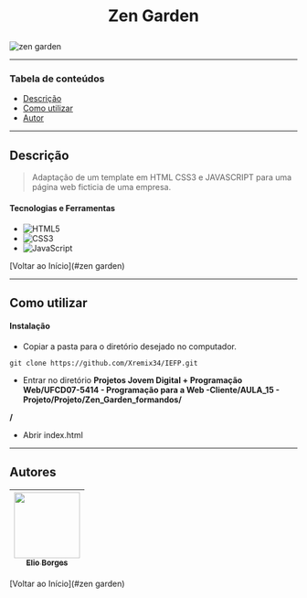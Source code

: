 # <p align="center">Zen Garden</p>

![zen garden](https://user-images.githubusercontent.com/92939227/227223679-83486396-8fa2-4168-80b9-2f1da7c91043.png)

---

### Tabela de conteúdos

- [Descrição](#descrição)
- [Como utilizar](#Como-utilizar)
- [Autor](#autor)

---

## Descrição

> Adaptação de um template em HTML CSS3 e JAVASCRIPT para uma página web ficticia de uma empresa. 
 
#### Tecnologias e Ferramentas

- ![HTML5](https://img.shields.io/badge/html5-%23E34F26.svg?style=for-the-badge&logo=html5&logoColor=white)
- ![CSS3](https://img.shields.io/badge/css3-%231572B6.svg?style=for-the-badge&logo=css3&logoColor=white)
- ![JavaScript](https://img.shields.io/badge/javascript-%23323330.svg?style=for-the-badge&logo=javascript&logoColor=%23F7DF1E)

[Voltar ao Início](#zen garden)

---

## Como utilizar

#### Instalação
- <p>Copiar a pasta para o diretório desejado no computador.</p>
```git clone https://github.com/Xremix34/IEFP.git```
- <p>Entrar no diretório <strong>Projetos Jovem Digital + Programação Web/UFCD07-5414 - Programação para a Web -Cliente/AULA_15 - Projeto/Projeto/Zen_Garden_formandos/
/</strong></p>
- <p>Abrir index.html</p>
---

## Autores

[<img src="https://avatars.githubusercontent.com/u/92939227?s=96&v=4" width=115> <br> <sub> Elio Borges </sub>](https://github.com/Xremix34)|
| :---: |

[Voltar ao Início](#zen garden)
